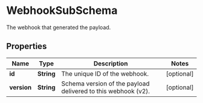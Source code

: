

# WebhookSubSchema

The webhook that generated the payload.
## Properties

Name | Type | Description | Notes
------------ | ------------- | ------------- | -------------
**id** | **String** | The unique ID of the webhook. |  [optional]
**version** | **String** | Schema version of the payload delivered to this webhook (v2). |  [optional]



